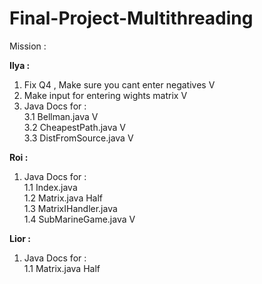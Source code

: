 # Final-Project-Multithreading
 
 
 Mission : <br>
 
 <b >Ilya : </b> <br>
 
1. Fix Q4 , Make sure you cant enter negatives V <br>
2. Make input for entering wights matrix V
3. Java Docs for : <br>
 3.1 Bellman.java V<br>
 3.2 CheapestPath.java V<br>
 3.3 DistFromSource.java V<br>

 <b >Roi : </b> <br>
1. Java Docs for : <br>
 1.1 Index.java <br>
 1.2 Matrix.java Half <br>
 1.3 MatrixIHandler.java <br>
 1.4 SubMarineGame.java V <br>
 
 
 <b >Lior : </b> <br>
1. Java Docs for : <br>
 1.1 Matrix.java Half<br>
